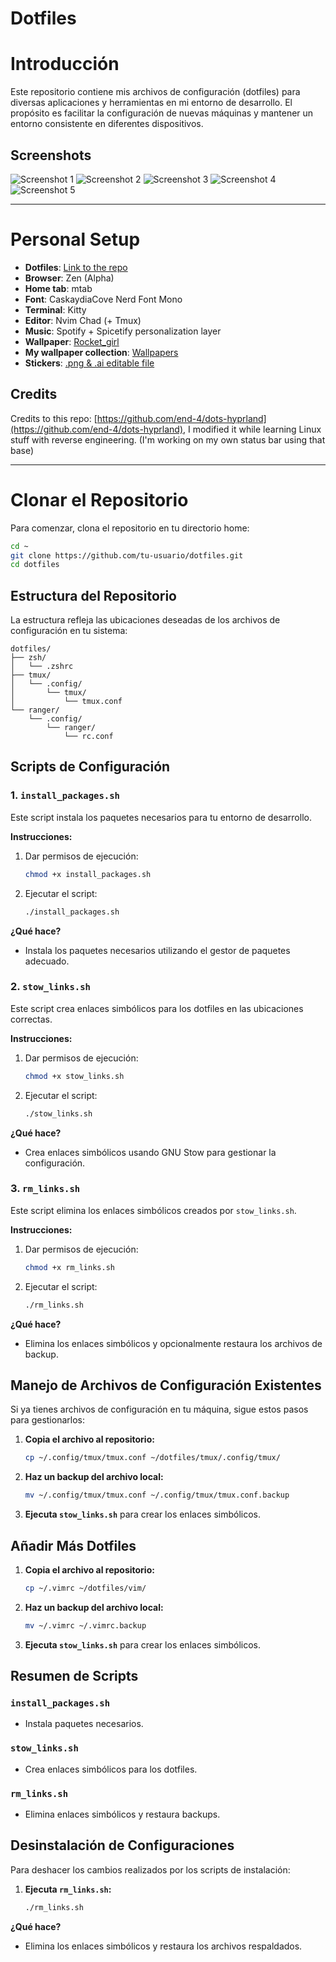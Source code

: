 
# Dotfiles

# Introducción
Este repositorio contiene mis archivos de configuración (dotfiles) para diversas aplicaciones y herramientas en mi entorno de desarrollo. El propósito es facilitar la configuración de nuevas máquinas y mantener un entorno consistente en diferentes dispositivos.

## Screenshots

![Screenshot 1](./Screenshots/1_main.png)
![Screenshot 2](./Screenshots/2_windows.png)
![Screenshot 3](./Screenshots/3_editor.png)
![Screenshot 4](./Screenshots/4_music.png)
![Screenshot 5](./Screenshots/5_browser.png)

***

# Personal Setup

- **Dotfiles**: [Link to the repo](https://github.com/Deivis44/dotfiles)
- **Browser**: Zen (Alpha)
- **Home tab**: mtab
- **Font**: CaskaydiaCove Nerd Font Mono
- **Terminal**: Kitty
- **Editor**: Nvim Chad (+ Tmux)
- **Music**: Spotify + Spicetify personalization layer
- **Wallpaper**: [Rocket_girl](https://github.com/Deivis44/dotfiles/blob/main/Wallpapers/rocket.png)
- **My wallpaper collection**: [Wallpapers](https://mega.nz/folder/P5pygYZQ#u-x2WmRNMVpWEt8u2Xo5fQ)
- **Stickers**: [.png & .ai editable file](https://github.com/Deivis44/dotfiles/tree/main/Stickers)

## Credits
Credits to this repo: [https://github.com/end-4/dots-hyprland](https://github.com/end-4/dots-hyprland), I modified it while learning Linux stuff with reverse engineering. (I'm working on my own status bar using that base)

***

# Clonar el Repositorio
Para comenzar, clona el repositorio en tu directorio home:

```bash
cd ~
git clone https://github.com/tu-usuario/dotfiles.git
cd dotfiles
```

## Estructura del Repositorio
La estructura refleja las ubicaciones deseadas de los archivos de configuración en tu sistema:

```plaintext
dotfiles/
├── zsh/
│   └── .zshrc
├── tmux/
│   └── .config/
│       └── tmux/
│           └── tmux.conf
└── ranger/
    └── .config/
        └── ranger/
            └── rc.conf
```

## Scripts de Configuración

### 1. `install_packages.sh`
Este script instala los paquetes necesarios para tu entorno de desarrollo.

**Instrucciones:**
1. Dar permisos de ejecución:
   ```bash
   chmod +x install_packages.sh
   ```
2. Ejecutar el script:
   ```bash
   ./install_packages.sh
   ```

**¿Qué hace?**
- Instala los paquetes necesarios utilizando el gestor de paquetes adecuado.

### 2. `stow_links.sh`
Este script crea enlaces simbólicos para los dotfiles en las ubicaciones correctas.

**Instrucciones:**
1. Dar permisos de ejecución:
   ```bash
   chmod +x stow_links.sh
   ```
2. Ejecutar el script:
   ```bash
   ./stow_links.sh
   ```

**¿Qué hace?**
- Crea enlaces simbólicos usando GNU Stow para gestionar la configuración.

### 3. `rm_links.sh`
Este script elimina los enlaces simbólicos creados por `stow_links.sh`.

**Instrucciones:**
1. Dar permisos de ejecución:
   ```bash
   chmod +x rm_links.sh
   ```
2. Ejecutar el script:
   ```bash
   ./rm_links.sh
   ```

**¿Qué hace?**
- Elimina los enlaces simbólicos y opcionalmente restaura los archivos de backup.

## Manejo de Archivos de Configuración Existentes

Si ya tienes archivos de configuración en tu máquina, sigue estos pasos para gestionarlos:

1. **Copia el archivo al repositorio:**
   ```bash
   cp ~/.config/tmux/tmux.conf ~/dotfiles/tmux/.config/tmux/
   ```
2. **Haz un backup del archivo local:**
   ```bash
   mv ~/.config/tmux/tmux.conf ~/.config/tmux/tmux.conf.backup
   ```
3. **Ejecuta `stow_links.sh`** para crear los enlaces simbólicos.

## Añadir Más Dotfiles
1. **Copia el archivo al repositorio:**
   ```bash
   cp ~/.vimrc ~/dotfiles/vim/
   ```
2. **Haz un backup del archivo local:**
   ```bash
   mv ~/.vimrc ~/.vimrc.backup
   ```
3. **Ejecuta `stow_links.sh`** para crear los enlaces simbólicos.

## Resumen de Scripts

### `install_packages.sh`
- Instala paquetes necesarios.

### `stow_links.sh`
- Crea enlaces simbólicos para los dotfiles.

### `rm_links.sh`
- Elimina enlaces simbólicos y restaura backups.

## Desinstalación de Configuraciones

Para deshacer los cambios realizados por los scripts de instalación:

1. **Ejecuta `rm_links.sh`:**
   ```bash
   ./rm_links.sh
   ```

**¿Qué hace?**
- Elimina los enlaces simbólicos y restaura los archivos respaldados.
